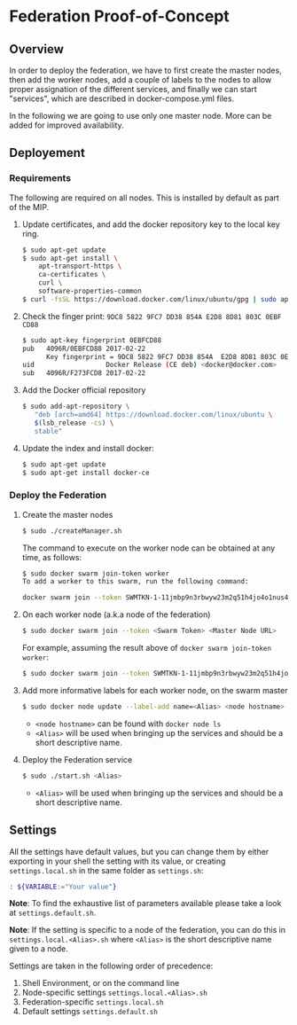# Federation Proof-of-Concept

## Overview

In order to deploy the federation, we have to first create the master nodes, then add the worker nodes, add a couple of labels to the nodes to allow proper assignation of the different services, and finally we can start "services", which are described in docker-compose.yml files.

In the following we are going to use only one master node. More can be added for improved availability.

## Deployement

### Requirements

The following are required on all nodes. This is installed by default as part of the MIP.

1. Update certificates, and add the docker repository key to the local key ring.

   ```sh
   $ sudo apt-get update
   $ sudo apt-get install \
       apt-transport-https \
       ca-certificates \
       curl \
       software-properties-common
   $ curl -fsSL https://download.docker.com/linux/ubuntu/gpg | sudo apt-key add -
   ```

2. Check the finger print: `9DC8 5822 9FC7 DD38 854A E2D8 8D81 803C 0EBF CD88`

   ```sh
   $ sudo apt-key fingerprint 0EBFCD88
   pub   4096R/0EBFCD88 2017-02-22
         Key fingerprint = 9DC8 5822 9FC7 DD38 854A  E2D8 8D81 803C 0EBF CD88
   uid                  Docker Release (CE deb) <docker@docker.com>
   sub   4096R/F273FCD8 2017-02-22
   ```

3. Add the Docker official repository

   ```sh
   $ sudo add-apt-repository \
      "deb [arch=amd64] https://download.docker.com/linux/ubuntu \
      $(lsb_release -cs) \
      stable"
   ```

4. Update the index and install docker:

   ```sh
   $ sudo apt-get update
   $ sudo apt-get install docker-ce
   ```

### Deploy the Federation
1. Create the master nodes

   ```sh
   $ sudo ./createManager.sh
   ```

   The command to execute on the worker node can be obtained at any time, as follows:

   ```sh
   $ sudo docker swarm join-token worker
   To add a worker to this swarm, run the following command:

   docker swarm join --token SWMTKN-1-11jmbp9n3rbwyw23m2q51h4jo4o1nus4oqxf3rk7s7lwf7b537-9xakyj8dxmvb0p3ffhpv5y6g3 10.2.1.1:2377
   ```

2. On each worker node (a.k.a node of the federation)

   ```sh
   $ sudo docker swarm join --token <Swarm Token> <Master Node URL>
   ```

   For example, assuming the result above of `docker swarm join-token worker`:

   ```sh
   $ sudo docker swarm join --token SWMTKN-1-11jmbp9n3rbwyw23m2q51h4jo4o1nus4oqxf3rk7s7lwf7b537-9xakyj8dxmvb0p3ffhpv5y6g3 10.2.1.1:2377
   ```

3. Add more informative labels for each worker node, on the swarm master

   ```sh
   $ sudo docker node update --label-add name=<Alias> <node hostname>
   ```

   * `<node hostname>` can be found with `docker node ls`
   * `<Alias>` will be used when bringing up the services and should be a short descriptive name.

4. Deploy the Federation service

   ```sh
   $ sudo ./start.sh <Alias>
   ```

   * `<Alias>` will be used when bringing up the services and should be a short descriptive name.

## Settings

All the settings have default values, but you can change them by either exporting in your shell the setting with its value, or creating `settings.local.sh` in the same folder as `settings.sh`:

```sh
: ${VARIABLE:="Your value"}
```

**Note**: To find the exhaustive list of parameters available please take a look at `settings.default.sh`.

**Note**: If the setting is specific to a node of the federation, you can do this in `settings.local.<Alias>.sh` where `<Alias>` is the short descriptive name given to a node.

Settings are taken in the following order of precedence:

  1. Shell Environment, or on the command line
  2. Node-specific settings `settings.local.<Alias>.sh`
  3. Federation-specific `settings.local.sh`
  4. Default settings `settings.default.sh`